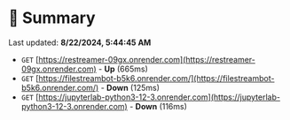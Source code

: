 # 📖 Summary
Last updated: **8/22/2024, 5:44:45 AM**

- `GET` [https://restreamer-09gx.onrender.com](https://restreamer-09gx.onrender.com) - **Up** (665ms)
- `GET` [https://filestreambot-b5k6.onrender.com/](https://filestreambot-b5k6.onrender.com/) - **Down** (125ms)
- `GET` [https://jupyterlab-python3-12-3.onrender.com](https://jupyterlab-python3-12-3.onrender.com) - **Down** (116ms)
